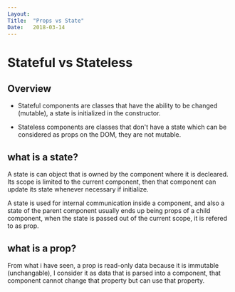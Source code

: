 ```yaml
---
Layout: 
Title:  "Props vs State"
Date:   2018-03-14
---
```


# Stateful vs Stateless

## Overview 

* Stateful components are classes that have the ability to be changed (mutable), a state is initialized in the constructor.

* Stateless components are classes that don't have a state which can be considered as props on the DOM, they are not mutable.

## what is a state?

A state is can object that is owned by the component where it is decleared. Its scope is limited to the current component, then that component can update its state whenever necessary if initialize. 

A state is used for internal communication inside a component, and also a state of the parent component usually ends up being props of a child component, when the state is passed out of the current scope, it is refered to as prop.  


## what is a prop?

From what i have seen, a prop is read-only data because it is immutable (unchangable), I consider it as data that is parsed into a component, that component cannot change that property but can use that property.


